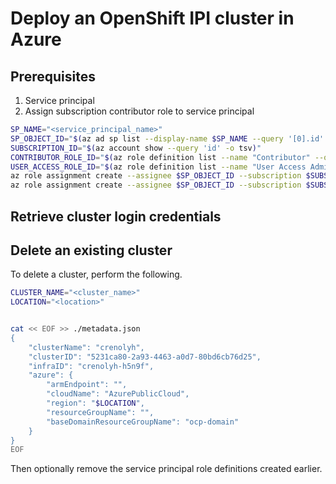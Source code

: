 # Deploy an OpenShift IPI cluster in Azure

## Prerequisites

1. Service principal
2. Assign subscription contributor role to service principal

```bash
SP_NAME="<service_principal_name>"
SP_OBJECT_ID="$(az ad sp list --display-name $SP_NAME --query '[0].id' -o tsv)"
SUBSCRIPTION_ID="$(az account show --query 'id' -o tsv)"
CONTRIBUTOR_ROLE_ID="$(az role definition list --name "Contributor" --query '[0].name' -o tsv)"
USER_ACCESS_ROLE_ID="$(az role definition list --name "User Access Administrator" --query '[0].name' -o tsv)"
az role assignment create --assignee $SP_OBJECT_ID --subscription $SUBSCRIPTION_ID --role $CONTRIBUTOR_ROLE_ID
az role assignment create --assignee $SP_OBJECT_ID --subscription $SUBSCRIPTION_ID --role $USER_ACCESS_ROLE_ID
```


## Retrieve cluster login credentials



## Delete an existing cluster

To delete a cluster, perform the following.

```bash
CLUSTER_NAME="<cluster_name>"
LOCATION="<location>"


cat << EOF >> ./metadata.json
{
    "clusterName": "crenolyh",
    "clusterID": "5231ca80-2a93-4463-a0d7-80bd6cb76d25",
    "infraID": "crenolyh-h5n9f",
    "azure": {
        "armEndpoint": "",
        "cloudName": "AzurePublicCloud",
        "region": "$LOCATION",
        "resourceGroupName": "",
        "baseDomainResourceGroupName": "ocp-domain"
    }
}
EOF

```

Then optionally remove the service principal role definitions created earlier.